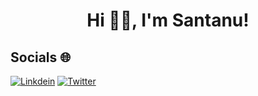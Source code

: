 <h1 align="center"> Hi 👋🏻, I'm Santanu! </br> 
</h1>

## Socials 🌐
[![Linkdein](https://img.shields.io/badge/linkedin-000?style=for-the-badge&logo=linkedin&logoColor=blue)](www.linkedin.com/in/santanudas272005/)
[![Twitter](https://img.shields.io/badge/Twitter-000?style=for-the-badge&logo=X&logoColor=white)](https://twitter.com/shinnen_gg)
